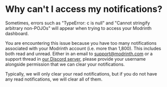 # Why can't I access my notifications?

Sometimes, errors such as "TypeError: c is null" and "Cannot stringify arbitrary non-POJOs" will appear when trying to access your Modrinth dashboard.

You are encountering this issue because you have too many notifications associated with your Modrinth account (i.e. more than 1,800). This includes both read and unread. Either in an email to support@modrinth.com or a support thread in [our Discord server](https://discord.modrinth.com), please provide your username alongside permission that we can clear your notifications.

Typically, we will only clear your read notifications, but if you do not have any read notifications, we will clear all of them.
